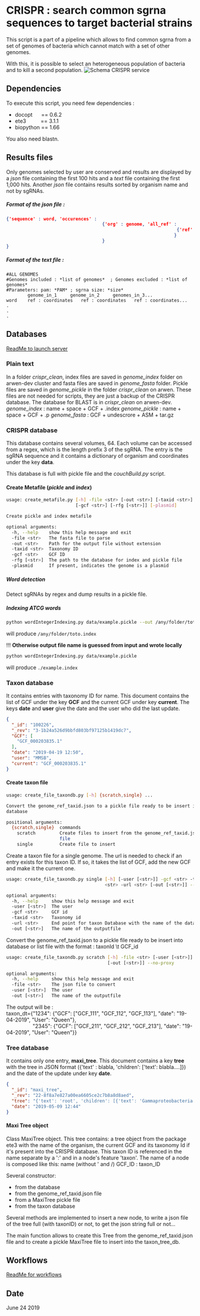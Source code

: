 # CRISPR : search common sgrna sequences to target bacterial strains
This script is a part of a pipeline which allows to find common sgrna from a set of genomes of bacteria which cannot match with a set of other genomes.

With this, it is possible to select an heterogeneous population of bacteria and to kill a second population.
![Schema CRISPR service](https://github.com/sophielem/crispr/blob/dev_add_genome/doc/schema_crispr_service.png)

## Dependencies
To execute this script, you need few dependencies :
* docopt&nbsp;&nbsp;&nbsp;&nbsp;&nbsp;&nbsp;== 0.6.2
* ete3&nbsp;&nbsp;&nbsp;&nbsp;&nbsp;&nbsp;&nbsp;&nbsp;&nbsp;&nbsp;== 3.1.1
* biopython == 1.66

You also need blastn.

## Results files
Only genomes selected by user are conserved and results are displayed by a *json* file containing the first 100 hits and a *text* file containing the first 1,000 hits.
Another *json* file contains results sorted by organism name and not by sgRNAs.
##### Format of the *json* file :
```json
{'sequence' : word, 'occurences' :
                                    {'org' : genome, 'all_ref' :
                                                                {'ref' : ref, 'coords' : [coordinates]
                                                               }
                                    }
}
```

##### Format of the *text* file :
```
#ALL GENOMES
#Genomes included : *list of genomes*  ; Genomes excluded : *list of genomes*
#Parameters: pam: *PAM* ; sgrna size: *size*
        genome_in_1     genome_in_2     genomes_in_3...
word    ref : coordinates   ref : coordinates   ref : coordinates...
.
.
.
```

## Databases
[ReadMe to launch server](https://github.com/sophielem/crispr/blob/dev_add_genome/doc/README.md)

### Plain text
In a folder *crispr_clean*, index files are saved in *genome_index* folder on arwen-dev cluster and fasta files are saved in *genome_fasta* folder. Pickle files are saved in *genome_pickle* in the folder *crispr_clean* on arwen. These files are not needed for scripts, they are just a backup of the CRISPR database.
The database for BLAST is in *crispr_clean* on arwen-dev.
*genome_index* : name + space + GCF + .index
*genome_pickle* : name + space + GCF + .p
*genome_fasta* : GCF + undescrore + ASM + tar.gz

### CRISPR database
This database contains several volumes, 64. Each volume can be accessed from a regex, which is the length prefix 3 of the sgRNA. The entry is the sgRNA sequence and it contains a dictionary of organism and coordinates under the key **data**.

This database is full with pickle file and the *couchBuild.py* script.

#### Create Metafile (*pickle* and *index*)
```sh
usage: create_metafile.py [-h] -file <str> [-out <str>] [-taxid <str>]
                          [-gcf <str>] [-rfg [<str>]] [-plasmid]

Create pickle and index metafile

optional arguments:
  -h, --help    show this help message and exit
  -file <str>   The fasta file to parse
  -out <str>    Path for the output file without extension
  -taxid <str>  Taxonomy ID
  -gcf <str>    GCF ID
  -rfg [<str>]  The path to the database for index and pickle file
  -plasmid      If present, indicates the genome is a plasmid
```

##### Word detection
Detect sgRNAs by regex and dump results in a pickle file.

##### Indexing ATCG words

```sh
python wordIntegerIndexing.py data/example.pickle --out /any/folder/toto.index
```

will produce `/any/folder/toto.index`

!!! **Otherwise output file name is guessed from input and wrote locally**

```sh
python wordIntegerIndexing.py data/example.pickle
```

will produce `./example.index`

### Taxon database
It contains entries with taxonomy ID for name. This document contains the list of GCF under the key **GCF** and the current GCF under key **current**. The keys **date** and **user** give the date and the user who did the last update.

```JSON
{
  "_id": "100226",
  "_rev": "3-1b24a526d9bbfd803bf97125b1419dc7",
  "GCF": [
    "GCF_000203835.1"
  ],
  "date": "2019-04-19 12:50",
  "user": "MMSB",
  "current": "GCF_000203835.1"
}
```

#### Create taxon file
```sh
usage: create_file_taxondb.py [-h] {scratch,single} ...

Convert the genome_ref_taxid.json to a pickle file ready to be insert into
database

positional arguments:
  {scratch,single}  commands
    scratch         Create files to insert from the genome_ref_taxid.json
                    file
    single          Create file to insert
```

Create a taxon file for a single genome. The url is needed to check if an entry exists for this taxon ID. If so, it takes the list of GCF, add the new GCF and make it the current one.
```sh
usage: create_file_taxondb.py single [-h] [-user [<str>]] -gcf <str> -taxid
                                     <str> -url <str> [-out [<str>]] --no-proxy

optional arguments:
  -h, --help     show this help message and exit
  -user [<str>]  The user
  -gcf <str>     GCF id
  -taxid <str>   Taxonomy id
  -url <str>     End point for taxon Database with the name of the database
  -out [<str>]   The name of the outputfile
```

Convert the genome_ref_taxid.json to a pickle file ready to be insert into
database or list file with the format : taxonId \t GCF_id
```sh
usage: create_file_taxondb.py scratch [-h] -file <str> [-user [<str>]]
                                      [-out [<str>]] --no-proxy

optional arguments:
  -h, --help     show this help message and exit
  -file <str>    The json file to convert
  -user [<str>]  The user
  -out [<str>]   The name of the outputfile
```

The output will be :</br>
taxon_dt={"1234": {"GCF": ["GCF_111", "GCF_112", "GCF_113"], "date": "19-04-2019", "User": "Queen"},</br>
&nbsp;&nbsp;&nbsp;&nbsp;&nbsp;&nbsp;&nbsp;&nbsp;&nbsp;&nbsp;&nbsp;&nbsp;&nbsp;&nbsp;&nbsp;&nbsp;&nbsp;&nbsp;"2345": {"GCF": ["GCF_211", "GCF_212", "GCF_213"], "date": "19-04-2019", "User": "Queen"}}

### Tree database
It contains only one entry, **maxi_tree**. This document contains a key **tree** with the tree in JSON format ({'text' : blabla, 'children': ['text': blabla....]}) and the date of the update under key **date**.  

```JSON
{
  "_id": "maxi_tree",
  "_rev": "22-8f8a7e827a00ea6605ce2c7b8a8d8aed",
  "tree": "{'text': 'root', 'children': [{'text': 'Gammaproteobacteria', 'children': [{'text': 'Enterobacterales',...",
  "date": "2019-05-09 12:44"
}
```

#### Maxi Tree object
Class MaxiTree object. This tree contains: a tree object from the package ete3 with the name
of the organism, the current GCF and its taxonomy Id if it's present into the CRISPR database. This taxon ID is
referenced in the name separate by a ':' and in a node's feature 'taxon'.
The name of a node is composed like this:
    name (without ' and /) GCF_ID : taxon_ID

Several constructor:
* from the database
* from the genome_ref_taxid.json file
* from a MaxiTree pickle file
* from the taxon database

Several methods are implemented to insert a new node, to write a json file of the tree
full (with taxonID) or not, to get the json string full or not...

The main function allows to create this Tree from the genome_ref_taxid.json file and to create a pickle MaxiTree file to insert into the taxon_tree_db.



## Workflows

[ReadMe for workflows](https://github.com/sophielem/crispr/blob/dev_add_genome/scripts/workflows.md)

## Date
June 24 2019
